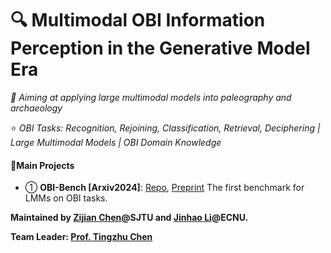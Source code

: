 # 🔍 Multimodal OBI Information Perception in the Generative Model Era

_🎯 Aiming at applying large multimodal models into paleography and archaeology_

⭐ _OBI Tasks: Recognition, Rejoining, Classification, Retrieval, Deciphering | Large Multimodal Models | OBI Domain Knowledge_

#### 📖Main Projects

- ① **OBI-Bench [Arxiv2024]**: [Repo](https://github.com/OBI-Future/OBI-Bench), [Preprint](https://arxiv.org/abs/2412.01175) The first benchmark for LMMs on OBI tasks.



**Maintained by [Zijian Chen](https://github.com/zijianchen98)@SJTU and [Jinhao Li](https://github.com/LJHolyGround)@ECNU.**

**Team Leader: [Prof. Tingzhu Chen](http://www.sie.sjtu.edu.cn/cn/show.aspx?info_lb=36&info_id=53)**
